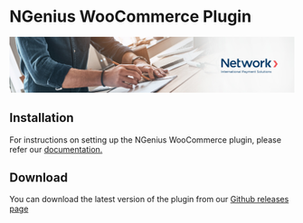 # NGenius WooCommerce Plugin

![Banner](assets/banner.jpeg)

## Installation

For instructions on setting up the NGenius WooCommerce plugin, please refer our [documentation.](https://docs.ngenius-payments.com/docs/woocommerce)


## Download

You can download the latest version of the plugin from our [Github releases page](https://github.com/network-international/ngenius-woocommerce-plugin/releases)

